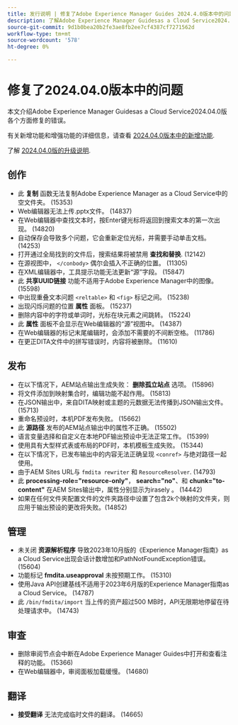```yaml
---
title: 发行说明 | 修复了Adobe Experience Manager Guides 2024.4.0版本中的问题
description: 了解Adobe Experience Manager Guidesas a Cloud Service2024.04.0版本中的错误修复。
source-git-commit: 9d1b0bea20b2fe3ae8fb2ee7cf4387cf7271562d
workflow-type: tm+mt
source-wordcount: '578'
ht-degree: 0%

---
```



# 修复了2024.04.0版本中的问题

本文介绍Adobe Experience Manager Guidesas a Cloud Service2024.04.0版各个方面修复的错误。

有关新增功能和增强功能的详细信息，请查看 [2024.04.0版本中的新增功能](whats-new-2024-04-0.md).

了解 [2024.04.0版的升级说明](upgrade-instructions-2024-04-0.md).

## 创作

- 此 **复制** 函数无法复制Adobe Experience Manager as a Cloud Service中的空文件夹。 (15353)
- Web编辑器无法上传.pptx文件。 (14837)
- 在Web编辑器中查找文本时，按Enter键光标将返回到搜索文本的第一次出现。 (14820)
- 自动保存会导致多个问题，它会重新定位光标，并需要手动单击文档。 (14253)
- 打开通过全局找到的文件后，搜索结果将被禁用 **查找和替换**. (12142)
- 在源视图中， `</conbody>` 偶尔会插入不正确的位置。 (11305)
- 在XML编辑器中，工具提示功能无法更新“源”字段。 (15847)
- 此 **共享UUID链接** 功能不适用于Adobe Experience Manager中的图像。 (15598)
- 中出现重叠文本问题 `<reltable>` 和 `<fig>` 标记之间。 (15238)
- 出现闪烁问题的位置 **属性** 面板。 (15237)
- 删除内容中的字符或单词时，光标在块元素之间跳转。 (15224)
- 此 **属性** 面板不会显示在Web编辑器的“源”视图中。 (14387)
- 在Web编辑器的标记末尾编辑时，会添加不需要的不间断空格。 (11786)
- 在更正DITA文件中的拼写错误时，内容将被删除。 (11610)


## 发布

- 在以下情况下，AEM站点输出生成失败： **删除孤立站点** 选项。 (15896)
- 将文件添加到映射集合时，编辑功能不起作用。 (15813)
- 在JSON输出中，来自DITA映射或主题的元数据无法传播到JSON输出文件。 (15713)
- 重命名预设时，本机PDF发布失败。 (15662)
- 此 **源路径** 发布的AEM站点输出中的属性不正确。 (15502)
- 语言变量选择和自定义在本地PDF输出预设中无法正常工作。 (15399)
- 使用具有大型样式表或布局的PDF时，本机模板生成失败。 (15344)
- 在以下情况下，已发布输出中的内容无法正确呈现 `<conref>` 与绝对路径一起使用。
- 由于AEM Sites URL与 `fmdita rewriter` 和 `ResourceResolver`. (14793)
- 此 **processing-role=&quot;resource-only&quot;**， **search=&quot;no&quot;**、和 **chunk=&quot;to-content&quot;** 在AEM Sites输出中，属性分别显示为irasely 。 (14442)
- 如果在任何文件夹配置文件的文件夹路径中设置了包含2k个映射的文件夹，则应用于输出预设的更改将失败。(14852)

## 管理

- 未关闭 **资源解析程序** 导致2023年10月版的《Experience Manager指南》as a Cloud Service出现会话计数增加和PathNotFoundException错误。 (15604)
- 功能标记 **fmdita.useapproval** 未按预期工作。 (15310)
- 使用Java API创建基线不适用于2023年6月版的Experience Manager指南as a Cloud Service。 (14787)
- 此 `/bin/fmdita/import` 当上传的资产超过500 MB时，API无限期地停留在待处理请求中。 (14743)

## 审查

- 删除审阅节点会中断在Adobe Experience Manager Guides中打开和查看注释的功能。 (15366)
- 在Web编辑器中，审阅面板加载缓慢。 (14680)

## 翻译

- **接受翻译** 无法完成临时文件的翻译。 (14665)


